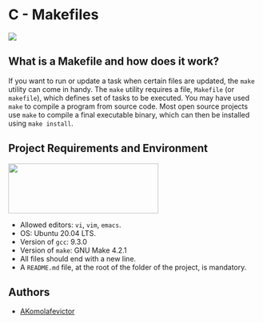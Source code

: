 # C - Makefiles
<img src="https://s3.amazonaws.com/intranet-projects-files/holbertonschool-low_level_programming/273/giphy-2.gif" width="" height="" />


## What is a Makefile and how does it work?
If you want to run or update a task when certain files are updated, the `make` utility can come in handy. The `make` utility requires a file, `Makefile` (or `makefile`), which defines set of tasks to be executed. You may have used `make` to compile a program from source code. Most open source projects use `make` to compile a final executable binary, which can then be installed using `make install`.


## Project Requirements and Environment
<img src="https://github.com/Vicakoms/Vicakoms/blob/main/ALX.jpeg?raw=true" width="300" height="100" />

- Allowed editors: `vi`, `vim`, `emacs`.
- OS: Ubuntu 20.04 LTS.
- Version of `gcc`: 9.3.0
- Version of `make`: GNU Make 4.2.1
- All files should end with a new line.
- A `README.md` file, at the root of the folder of the project, is mandatory.

## Authors
- [AKomolafevictor](https://@github.com/Vicakoms)
